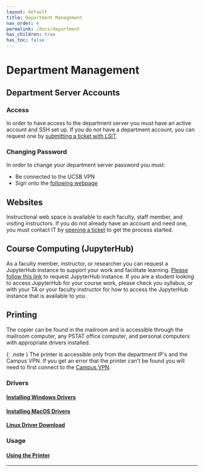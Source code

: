 ```yaml
---
layout: default
title: Department Management
nav_order: 4
permalink: /docs/department
has_children: true
has_toc: false
---
```


# Department Management

## Department Server Accounts

### Access

In order to have access to the department server you must have an active account and SSH set up.  If you do not have a department account, you can request one by [submitting a ticket with LSIT](https://help.lsit.ucsb.edu/hc/en-us/requests/new?ticket_form_id=1260809796629).

### Changing Password

In order to change your department server password you must:

- Be connected to the UCSB VPN
- Sign onto the [following webpage](https://kingslanding.pstat.ucsb.edu/setting/changeps.php)

## Websites

Instructional web space is available to each faculty, staff member, and visiting instructors. If you do not already have an account and need one, you must contact IT by [opening a ticket](https://help.lsit.ucsb.edu/hc/en-us/requests/new?ticket_form_id=1260809796629) to get the process started.

## Course Computing (JupyterHub)

As a faculty member, instructor, or researcher you can request a JupyterHub instance to support your work and facilitate learning. [Please follow this link](https://help.lsit.ucsb.edu/hc/en-us/articles/4925937111323-Requesting-JupyterHub) to request JupyterHub instance.
If you are a student looking to access JupyterHub for your course work, please check you syllabus, or with your TA or your faculty instructor for how to access the JupyterHub instance that is available to you.

## Printing

The copier can be found in the mailroom and is accessible through the mailroom computer, any PSTAT office computer, and personal computers with appropriate drivers installed.

{: .note }
The printer is accessible only from the department IP's and the Campus VPN. If you get an error that the printer can't be found you will need to first connect to the [Campus VPN](https://www.ets.ucsb.edu/services/campus-vpn/get-connected).

### Drivers

#### [Installing Windows Drivers](/docs/department/printer-driver-win/)

#### [Installing MacOS Drivers](/docs/department/printer-driver-mac/)

#### [Linux Driver Download](https://ucsb.box.com/s/3stigbjk8wjbjrhjauqal07ga2nj2l16)

### Usage

#### [Using the Printer](/docs/department/printer-use/)

----